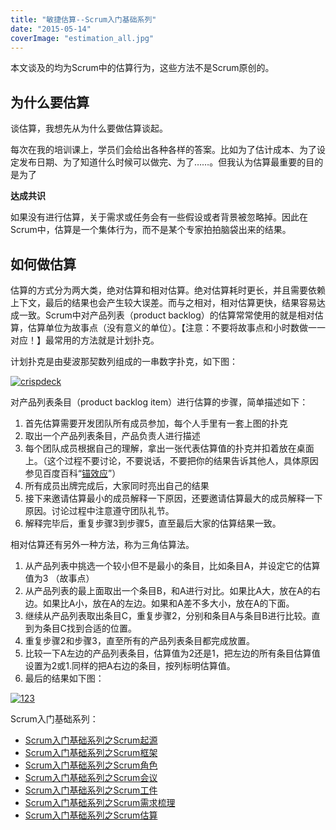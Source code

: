 ```yaml
---
title: "敏捷估算--Scrum入门基础系列"
date: "2015-05-14"
coverImage: "estimation_all.jpg"
---
```


本文谈及的均为Scrum中的估算行为，这些方法不是Scrum原创的。

## 为什么要估算

谈估算，我想先从为什么要做估算谈起。

每次在我的培训课上，学员们会给出各种各样的答案。比如为了估计成本、为了设定发布日期、为了知道什么时候可以做完、为了……。但我认为估算最重要的目的是为了

**达成共识**

如果没有进行估算，关于需求或任务会有一些假设或者背景被忽略掉。因此在Scrum中，估算是一个集体行为，而不是某个专家拍拍脑袋出来的结果。

## 如何做估算

估算的方式分为两大类，绝对估算和相对估算。绝对估算耗时更长，并且需要依赖上下文，最后的结果也会产生较大误差。而与之相对，相对估算更快，结果容易达成一致。Scrum中对产品列表（product backlog）的估算常常使用的就是相对估算，估算单位为故事点（没有意义的单位）。【注意：不要将故事点和小时数做一一对应！】最常用的方法就是计划扑克。

计划扑克是由斐波那契数列组成的一串数字扑克，如下图：

[![crispdeck](/wp-content/uploads/2015/05/crispdeck.jpg)](/wp-content/uploads/2015/05/crispdeck.jpg)

对产品列表条目（product backlog item）进行估算的步骤，简单描述如下：

1. 首先估算需要开发团队所有成员参加，每个人手里有一套上图的扑克
2. 取出一个产品列表条目，产品负责人进行描述
3. 每个团队成员根据自己的理解，拿出一张代表估算值的扑克并扣着放在桌面上。（这个过程不要讨论，不要说话，不要把你的结果告诉其他人，具体原因参见百度百科“[锚效应](http://baike.baidu.com/link?url=3iKvloFmsvMtKlbr6a7DRTz9GLihVcb7Yroj37_tqxwjqGnnKD9Qj0TZcnRBX3h4bNCIf07RrykWYNzfcfr2Nq)”）
4. 所有成员出牌完成后，大家同时亮出自己的结果
5. 接下来邀请估算最小的成员解释一下原因，还要邀请估算最大的成员解释一下原因。讨论过程中注意遵守团队礼节。
6. 解释完毕后，重复步骤3到步骤5，直至最后大家的估算结果一致。

相对估算还有另外一种方法，称为三角估算法。

1. 从产品列表中挑选一个较小但不是最小的条目，比如条目A，并设定它的估算值为3 （故事点）
2. 从产品列表的最上面取出一个条目B，和A进行对比。如果比A大，放在A的右边。如果比A小，放在A的左边。如果和A差不多大小，放在A的下面。
3. 继续从产品列表取出条目C，重复步骤2，分别和条目A与条目B进行比较。直到为条目C找到合适的位置。
4. 重复步骤2和步骤3，直至所有的产品列表条目都完成放置。
5. 比较一下A左边的产品列表条目，估算值为2还是1，把左边的所有条目估算值设置为2或1.同样的把A右边的条目，按列标明估算值。
6. 最后的结果如下图：

[![123](/wp-content/uploads/2015/05/123.jpg)](/wp-content/uploads/2015/05/123.jpg)

Scrum入门基础系列：

- [Scrum入门基础系列之Scrum起源](http://bobjiang.com/scrum_history/)
- [Scrum入门基础系列之Scrum框架](http://bobjiang.com/scrum_framework/)
- [Scrum入门基础系列之Scrum角色](http://bobjiang.com/scrum_role/)
- [Scrum入门基础系列之Scrum会议](http://bobjiang.com/scrum_meeting/)
- [Scrum入门基础系列之Scrum工件](http://bobjiang.com/scrum_foundation_artifact/)
- [Scrum入门基础系列之Scrum需求梳理](http://bobjiang.com/scrum_product_backlog_refinement/)
- [Scrum入门基础系列之Scrum估算](http://bobjiang.com/estimation_in_scrum/)
